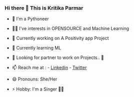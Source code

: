 ### Hi there 👋  This is Kritika Parmar 

- 🐍 I'm a Pythoneer 

- 👩‍💻 I've interests in OPENSOURCE and Machine Learning

- 🔭 Currently working on A Positivity app Project
 
- 🌱 Currently learning ML
 
- 🤔 Looking for partner to work on Projects.. 🤝

- 📫 Reach me at :
      - [Linkedin](https://www.linkedin.com/in/kritika-parmar-10244a193/) 
      - [Twitter](https://twitter.com/KritikaParmar5)
 
- 😄 Pronouns: She/Her
 
- ⚡ Hobby: I'm a Singer 🎤🎵 
